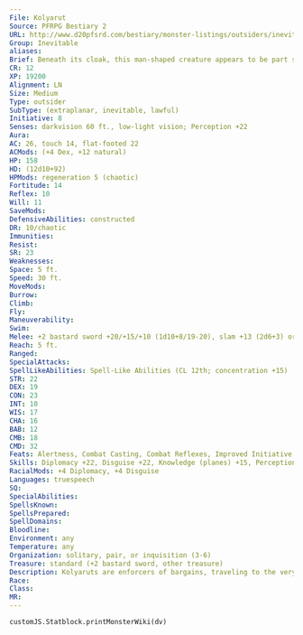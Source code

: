 ```yaml
---
File: Kolyarut
Source: PFRPG Bestiary 2
URL: http://www.d20pfsrd.com/bestiary/monster-listings/outsiders/inevitable/inevitable-kolyarut
Group: Inevitable
aliases: 
Brief: Beneath its cloak, this man-shaped creature appears to be part statue and part metallic machine.
CR: 12
XP: 19200
Alignment: LN
Size: Medium
Type: outsider
SubType: (extraplanar, inevitable, lawful)
Initiative: 8
Senses: darkvision 60 ft., low-light vision; Perception +22
Aura: 
AC: 26, touch 14, flat-footed 22
ACMods: (+4 Dex, +12 natural)
HP: 158
HD: (12d10+92)
HPMods: regeneration 5 (chaotic)
Fortitude: 14
Reflex: 10
Will: 11
SaveMods: 
DefensiveAbilities: constructed
DR: 10/chaotic
Immunities: 
Resist: 
SR: 23
Weaknesses: 
Space: 5 ft.
Speed: 30 ft.
MoveMods: 
Burrow: 
Climb: 
Fly: 
Maneuverability: 
Swim: 
Melee: +2 bastard sword +20/+15/+10 (1d10+8/19-20), slam +13 (2d6+3) or   2 slams +18 (2d6+6)
Reach: 5 ft.
Ranged: 
SpecialAttacks: 
SpellLikeAbilities: Spell-Like Abilities (CL 12th; concentration +15)   At Will-discern lies (DC 17), disguise self, enervation, fear (DC 17), hold person (DC 16), invisibility (self only), locate creature, suggestion (DC 16), vampiric touch   3/day-hold monster (DC 18), mark of justice, quickened suggestion (DC 16)   1/week-geas/quest
STR: 22
DEX: 19
CON: 23
INT: 10
WIS: 17
CHA: 16
BAB: 12
CMB: 18
CMD: 32
Feats: Alertness, Combat Casting, Combat Reflexes, Improved Initiative, Lightning Reflexes, Quicken Spell-Like Ability (suggestion)
Skills: Diplomacy +22, Disguise +22, Knowledge (planes) +15, Perception +22, Sense Motive +22, Survival +18
RacialMods: +4 Diplomacy, +4 Disguise
Languages: truespeech
SQ: 
SpecialAbilities: 
SpellsKnown: 
SpellsPrepared: 
SpellDomains: 
Bloodline: 
Environment: any
Temperature: any
Organization: solitary, pair, or inquisition (3-6)
Treasure: standard (+2 bastard sword, other treasure)
Description: Kolyaruts are enforcers of bargains, traveling to the very edges of the planes in order to punish oath-breakers and see that contracts are kept. They care little for the terms of the agreements in question, only that promises are fulfilled, debts are paid, and balance is maintained.  Least conspicuous of the inevitables, even in their natural form, kolyaruts are the size of tall humans, though they weigh far more because of their composition.  Capable of using both invisibility and disguise self to pass completely unnoticed through humanoid lands, kolyaruts most frequently appear as cloaked warriors bearing finely crafted bastard swords, allowing others to chalk up any metallic noises to the clanking of hidden armor until the moment when they pull back their hoods and let their quarries look upon their mechanical faces, understanding only too late the nature of the mysterious strangers.  Perhaps because their missions can be the murkiest and most open to interpretation, kolyaruts are by far the most talkative of the inevitables, naturally possessing a courtly grace and an encyclopedic knowledge of social customs, which they use both to assist them in gathering information on their targets and in issuing challenges (or executing dignified sentences) on the battlefield. Though naturally as solitary as their kindred, kolyaruts are occasionally content to let members of other races tag along and assist them in achieving shared goals, though they have little problem abandoning or even exploiting these "comrades" if it brings them closer to fulfilling their mission.
Race: 
Class: 
MR: 
---
```

```dataviewjs
customJS.Statblock.printMonsterWiki(dv)
```
